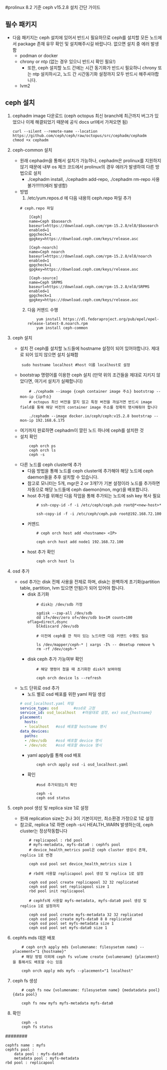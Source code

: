 #prolinux 8.2 기준 ceph v15.2.8 설치 간단 가이드

## 필수 패키지
- 다음 패키지는 ceph 설치에 있어서 반드시 필요하므로 ceph를 설치할 모든 노드에서 package 존재 유무 확인 및 설치해주시길 바랍니다. 없으면 설치 중 에러 발생함
	- podman or docker
	- chrony or ntp (없는 경우 있으니 반드시 확인 필요!)
		- 또한, ceph 설치할 노드 간에는 시간 동기화가 반드시 필요하니 chrony 또는 ntp 설치하시고, 노드 간 시간동기화 설정까지 모두 반드시 해주셔야합니다.
	- lvm2

## ceph 설치

1. cephadm image 다운로드 (ceph octopus 최신 branch에 최근까지 버그가 있었으나 이제 해결되었기 때문에 공식 docs url에서 가져오면 됨)
	```shell
	curl --silent --remote-name --location https://github.com/ceph/ceph/raw/octopus/src/cephadm/cephadm
	chmod +x cephadm
	```
2. ceph-common 설치
	- 원래 cephadm을 통해서 설치가 가능하나, cephadm은 prolinux를 지원하지 않기 때문에 내부 os 체크 코드에서 prolinux의 경우 에러가 발생하여 다른 방법으로 설치
		- ./cephadm install, ./cephadm add-repo, ./cephadm rm-repo 사용 불가!!!!!!(에러 발생함)
	- 방법
		1) /etc/yum.repos.d 에 다음 내용의 ceph.repo 파일 추가
		```
		# ceph.repo 파일 

			[Ceph]
			name=Ceph $basearch
			baseurl=https://download.ceph.com/rpm-15.2.8/el8/$basearch
			enabled=1
			gpgcheck=1
			gpgkey=https://download.ceph.com/keys/release.asc

			[Ceph-noarch]
			name=Ceph noarch
			baseurl=https://download.ceph.com/rpm-15.2.8/el8/noarch
			enabled=1
			gpgcheck=1
			gpgkey=https://download.ceph.com/keys/release.asc

			[Ceph-source]
			name=Ceph SRPMS
			baseurl=https://download.ceph.com/rpm-15.2.8/el8/SRPMS
			enabled=1
			gpgcheck=1
			gpgkey=https://download.ceph.com/keys/release.asc
		```	
		2) 다음 커맨드 수행
			```shell
				yum install https://dl.fedoraproject.org/pub/epel/epel-release-latest-8.noarch.rpm
				yum install ceph-common
			```
3. ceph 설치
	- 설치 전 ceph를 설치할 노드들에 hostname 설정이 되어 있어야합니다. 제대로 되어 있지 않으면 설치 실패함
	```shell
		sudo hostname localhost #host 이름 localhost로 설정
	```
	- bootstrap 명령어를 이용한 ceph 설치 (만약 위의 조건들을 제대로 지키지 않았다면, 여기서 설치가 실패합니다)
		```shell
			# ./cephadm --image {ceph container image 주소} bootstrap --mon-ip {ip주소}
			# octopus 최신 버전을 깔지 않고 특정 버전을 까실거면 반드시 image field를 통해 해당 버전의 container image 주소를 정확히 명시해줘야 합니다
			
			./cephadm --image docker.io/ceph/ceph:v15.2.8 bootstrap --mon-ip 192.168.6.175
		```
	- 여기까지 완료하면 cephadm이 깔린 노드 하나에 ceph를 설치한 것
	- 설치 확인
		```shell
			ceph orch ps
			ceph orch ls
			ceph -s
		```
	- 다른 노드를 ceph cluster에 추가
		- 다음 방법을 통해 노드를 ceph cluster에 추가해야 해당 노드에 ceph daemon들을 추후 설치할 수 있습니다.
		- 참고로 모니터는 5개, mgr은 2 or 3개?가 기본 설정이라 노드를 추가하면 자동으로 해당 노드들에 ceph daemon(mon, mgr)을 배포합니다.
		- host 추가를 위해선 다음 작업을 통해 추가되는 노드에 ssh key 복사 필요
			```shell
				# ssh-copy-id -f -i /etc/ceph/ceph.pub root@*<new-host>*
				
				ssh-copy-id -f -i /etc/ceph/ceph.pub root@192.168.72.100
			```
		- 커맨드
			```shell
				# ceph orch host add <hostname> <IP>
				
				ceph orch host add node1 192.168.72.100
			```
		- host 추가 확인
			```shell
				ceph orch host ls
			```
4. osd 추가
	- osd 추가는 disk 전체 사용을 전제로 하며, disk는 완벽하게 초기화(partition table, partition, lvm 있으면 안됨)가 되어 있어야 합니다. 
		- disk 초기화
			```shell
				# disk는 /dev/sdb 가정
				
				sgdisk --zap-all /dev/sdb
				dd if=/dev/zero of=/dev/sdb bs=1M count=100 oflag=direct,dsync
				blkdiscard /dev/sdb
				
				# 이전에 ceph를 깐 적이 있는 노드라면 다음 커맨드 수행도 필요
				
				ls /dev/mapper/ceph-* | xargs -I% -- dmsetup remove %
				rm -rf /dev/ceph-*
			```
		- disk ceph 추가 가능여부 확인
			```shell
				# 해당 명령어 쳤을 때 초기화한 disk가 보여야됨
				
				ceph orch device ls --refresh
			```	
	- 노드 단위로 osd 추가
		- 노드 별로 osd 배포를 위한 yaml 파일 생성
		```yaml
		# osd_localhost.yaml 파일
		service_type: osd		#osd로 고정
		service_id: osd_localhost	#마음대로 설정, ex) osd_{hostname}
		placement:
		  hosts:
		  - localhost	#osd 배포할 hostname 명시
		data_devices:
		  paths:
		  - /dev/sdb	#osd 배포할 device 명시
		  - /dev/sdc	#osd 배포할 device 명시
		```	  
		- yaml apply를 통해 osd 배포
			```shell
				ceph orch apply osd -i osd_localhost.yaml
			```	
		- 확인
			```shell
				#osd 추가되었는지 확인
				
				ceph -s 
				ceph osd status
			```
			
5. ceph pool 생성 및 replica size 1로 설정
	- 원래 replication size는 2나 3이 기본이지만, 최소환경 가정으로 1로 설정
	- 참고로, replica 1로 하면 ceph -s시 HEALTH_WARN 발생하는데, ceph cluster는 정상작동합니다
		```shell
			# replicapool : rbd pool
			# myfs-metadata, myfs-data0 : cephfs pool
			# device_health_metrics pool은 ceph cluster 생성시 존재, replica 1로 변경
			
			ceph osd pool set device_health_metrics size 1
			
			# rbd에 사용할 replicapool pool 생성 및 replica 1로 설정
			
			ceph osd pool create replicapool 32 32 replicated
			ceph osd pool set replicapool size 1
			rbd pool init replicapool
			
			# cephfs에 사용할 myfs-metadata, myfs-data0 pool 생성 및 replica 1로 설정까지
			
			ceph osd pool create myfs-metadata 32 32 replicated
			ceph osd pool create myfs-data0 8 8 replicated
			ceph osd pool set myfs-metadata size 1
			ceph osd pool set myfs-data0 size 1
		```
6. cephfs mds 데몬 배포

	```shell
		# ceph orch apply mds {volumename: filesysetem name} --placement="1 {hostname}"
		# 해당 방법 이외에 ceph fs volume create {volumename} {placement}을 통해서도 배포할 수는 있음
		
		ceph orch apply mds myfs --placement="1 localhost"
	```
7. ceph fs 생성
	```shell
		# ceph fs new {volumename: filesysetem name} {medatadata pool} {data pool}
		
		ceph fs new myfs myfs-metadata myfs-data0
	```
8. 확인
	```shell
		ceph -s
		ceph fs status
	```
########
```
cephfs name : myfs
cephfs pool :
	data pool : myfs-data0
	metadata pool : myfs-metadata
rbd pool : replicapool
```

	
	

	